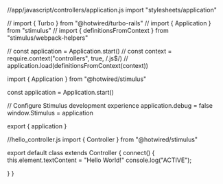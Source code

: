 //app/javascript/controllers/application.js
import "stylesheets/application"

// import { Turbo } from "@hotwired/turbo-rails"
// import { Application } from "stimulus"
// import { definitionsFromContext } from "stimulus/webpack-helpers"

// const application = Application.start()
// const context = require.context("controllers", true, /\.js$/)
// application.load(definitionsFromContext(context))

import { Application } from "@hotwired/stimulus"

const application = Application.start()

// Configure Stimulus development experience
application.debug = false
window.Stimulus   = application

export { application }



//hello_controller.js
import { Controller } from "@hotwired/stimulus"

export default class extends Controller {
  connect() {
    this.element.textContent = "Hello World!"
    console.log("ACTIVE");
    
  }
}



